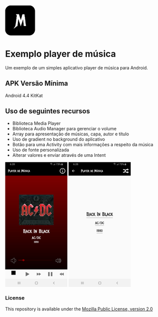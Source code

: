 ![player_de_musica](icon.png)

# Exemplo player de música
Um exemplo de um simples aplicativo player de música para Android.

## APK Versão Mínima
Android 4.4 KitKat

## Uso de seguintes recursos
* Biblioteca Media Player 
* Biblioteca Audio Manager para gerenciar o volume
* Array para apresentação de músicas, capa, autor e título
* Uso de gradient no background do aplicativo
* Botão para uma Activity com mais informações a respeito da música
* Uso de fonte personalizada
* Alterar valores e enviar através de uma Intent


<img src="screenshot1.jpg" alt="screenshot" width="200" height="400"/>

<img src="screenshot2.jpg" alt="screenshot" width="200" height="400"/>

### License
This repository is available under the [Mozilla Public License, version 2.0](https://github.com/jhonatasrm/exemplo-player-de-musica/blob/master/LICENSE)
